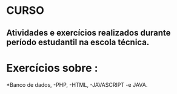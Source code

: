 # CURSO
## Atividades e exercícios realizados durante período estudantil na escola técnica.

# Exercícios sobre : 
*Banco de dados,
-PHP,
-HTML,
-JAVASCRIPT
-e JAVA.
